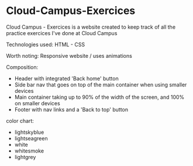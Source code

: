 # Cloud-Campus-Exercices
Cloud Campus - Exercices is a website created to keep track of all the practice exercices I've done at Cloud Campus

Technologies used:
HTML - CSS

Worth noting:
Responsive website
/ uses animations

Composition:
- Header with integrated 'Back home' button
- Side bar nav that goes on top of the main container when using smaller devices
- Main container taking up to 90% of the width of the screen, and 100% on smaller devices
- Footer with nav links and a 'Back to top' button

color chart:
- lightskyblue
- lightseagreen
- white
- whitesmoke
- lightgrey
